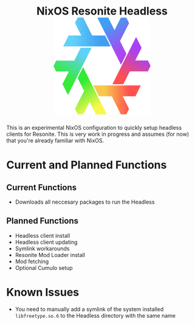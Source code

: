 <h1 align="center">
	<logo>
        NixOS Resonite Headless
        <br>
		<img src="./logo/nix-resoflake.svg" width="256" height="256">
	</logo>
</h1>

This is an experimental NixOS configuration to quickly setup headless clients for Resonite. This is very work in progress and assumes (for now) that you're already familiar with NixOS.

# Current and Planned Functions

## Current Functions
- Downloads all neccesary packages to run the Headless

## Planned Functions
- Headless client install
- Headless client updating
- Symlink workarounds
- Resonite Mod Loader install
- Mod fetching
- Optional Cumulo setup

# Known Issues
- You need to manually add a symlink of the system installed `libfreetype.so.6` to the Headless directory with the same name
